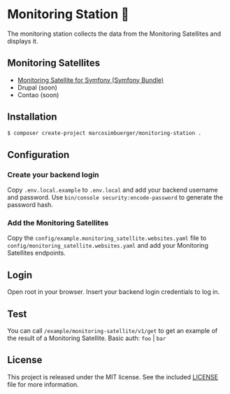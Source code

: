 # Monitoring Station 📡

The monitoring station collects the data from the Monitoring Satellites and displays it.

## Monitoring Satellites
* [Monitoring Satellite for Symfony (Symfony Bundle)](https://github.com/marcosimbuerger/symfony-monitoring-satellite-bundle)
* Drupal (soon)
* Contao (soon)

## Installation
```bash
$ composer create-project marcosimbuerger/monitoring-station .
```

## Configuration

### Create your backend login
Copy `.env.local.example` to `.env.local` and add your backend username and password. Use `bin/console security:encode-password` to generate the password hash.

### Add the Monitoring Satellites
Copy the `config/example.monitoring_satellite.websites.yaml` file to `config/monitoring_satellite.websites.yaml` and add your Monitoring Satellites endpoints.

## Login
Open root in your browser. Insert your backend login credentials to log in.

## Test
You can call `/example/monitoring-satellite/v1/get` to get an example of the result of a Monitoring Satellite. Basic auth: `foo` | `bar`

## License
This project is released under the MIT license. See the included [LICENSE](LICENSE) file for more information.
